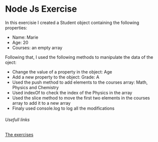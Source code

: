 # Node Js Exercise

In this exercisie I created a Student object containing the following properties:
- Name: Marie
- Age: 20
- Courses: an empty array

Following that, I used the following methods to manipulate the data of the oject:
- Change the value of a property in the object: Age
- Add a new property to the object: Grade: A
- Used the push method to add elements to the courses array: Math, Physics and Chemistry
- Used indexOf to check the index of the Physics in the array
- Used the slice method to move the first two elements in the courses array to add it to a new array
- Finaly used console.log to log all the modifications 

###### Usefull links
[The exercises](https://parallel-page-ca8.notion.site/Node-Js-Exercise-117b87ff4fc18077b054d41844d4559d)